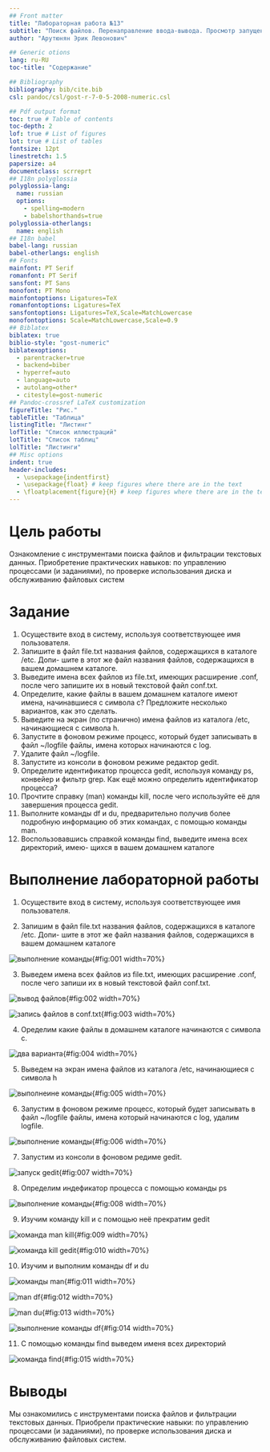 ```yaml
---
## Front matter
title: "Лабораторная работа №13"
subtitle: "Поиск файлов. Перенаправление ввода-вывода. Просмотр запущенных процессов"
author: "Арутюнян Эрик Левонович"

## Generic otions
lang: ru-RU
toc-title: "Содержание"

## Bibliography
bibliography: bib/cite.bib
csl: pandoc/csl/gost-r-7-0-5-2008-numeric.csl

## Pdf output format
toc: true # Table of contents
toc-depth: 2
lof: true # List of figures
lot: true # List of tables
fontsize: 12pt
linestretch: 1.5
papersize: a4
documentclass: scrreprt
## I18n polyglossia
polyglossia-lang:
  name: russian
  options:
	- spelling=modern
	- babelshorthands=true
polyglossia-otherlangs:
  name: english
## I18n babel
babel-lang: russian
babel-otherlangs: english
## Fonts
mainfont: PT Serif
romanfont: PT Serif
sansfont: PT Sans
monofont: PT Mono
mainfontoptions: Ligatures=TeX
romanfontoptions: Ligatures=TeX
sansfontoptions: Ligatures=TeX,Scale=MatchLowercase
monofontoptions: Scale=MatchLowercase,Scale=0.9
## Biblatex
biblatex: true
biblio-style: "gost-numeric"
biblatexoptions:
  - parentracker=true
  - backend=biber
  - hyperref=auto
  - language=auto
  - autolang=other*
  - citestyle=gost-numeric
## Pandoc-crossref LaTeX customization
figureTitle: "Рис."
tableTitle: "Таблица"
listingTitle: "Листинг"
lofTitle: "Список иллюстраций"
lotTitle: "Список таблиц"
lolTitle: "Листинги"
## Misc options
indent: true
header-includes:
  - \usepackage{indentfirst}
  - \usepackage{float} # keep figures where there are in the text
  - \floatplacement{figure}{H} # keep figures where there are in the text
---
```


# Цель работы

Ознакомление с инструментами поиска файлов и фильтрации текстовых данных.
Приобретение практических навыков: по управлению процессами (и заданиями), по
проверке использования диска и обслуживанию файловых систем

# Задание

1. Осуществите вход в систему, используя соответствующее имя пользователя.
2. Запишите в файл file.txt названия файлов, содержащихся в каталоге /etc. Допи-
шите в этот же файл названия файлов, содержащихся в вашем домашнем каталоге.
3. Выведите имена всех файлов из file.txt, имеющих расширение .conf, после чего
запишите их в новый текстовой файл conf.txt.
4. Определите, какие файлы в вашем домашнем каталоге имеют имена, начинавшиеся
с символа c? Предложите несколько вариантов, как это сделать.
5. Выведите на экран (по странично) имена файлов из каталога /etc, начинающиеся
с символа h.
6. Запустите в фоновом режиме процесс, который будет записывать в файл ~/logfile
файлы, имена которых начинаются с log.
7. Удалите файл ~/logfile.
8. Запустите из консоли в фоновом режиме редактор gedit.
9. Определите идентификатор процесса gedit, используя команду ps, конвейер и фильтр
grep. Как ещё можно определить идентификатор процесса?
10. Прочтите справку (man) команды kill, после чего используйте её для завершения
процесса gedit.
11. Выполните команды df и du, предварительно получив более подробную информацию
об этих командах, с помощью команды man.
12. Воспользовавшись справкой команды find, выведите имена всех директорий, имею-
щихся в вашем домашнем каталоге

# Выполнение лабораторной работы

1. Осуществите вход в систему, используя соответствующее имя пользователя.

2. Запишим в файл file.txt названия файлов, содержащихся в каталоге /etc. Допи-
шите в этот же файл названия файлов, содержащихся в вашем домашнем каталоге

![выполнение команды](image/1.png){#fig:001 width=70%}

3. Выведем имена всех файлов из file.txt, имеющих расширение .conf, после чего
запиши их в новый текстовой файл conf.txt. 

![вывод файлов](image/2.png){#fig:002 width=70%}

![запись файлов в conf.txt](image/3.png){#fig:003 width=70%}

4. Оределим какие файлы в домашнем каталоге начинаются с 
символа с. 
    
![два варианта](image/4.png){#fig:004 width=70%}

5. Выведем на экран имена файлов из каталога /etc, начинающиеся 
с символа h

![выполнеине команды](image/5.png){#fig:005 width=70%}

6. Запустим в фоновом режиме процесс, который будет записывать в файл ~/logfile файлы, имена который начинаются с log, удалим logfile.

![выполнение команды](image/6.png){#fig:006 width=70%}

7. Запустим из консоли в фоновом редиме gedit.
 
![запуск gedit](image/7.png){#fig:007 width=70%}

8. Определим индефикатор процесса с помощью команды ps 

![выполнение команды](image/8.png){#fig:008 width=70%}

9. Изучим команду kill и с помощью неё прекратим gedit

![команда man kill](image/9.png){#fig:009 width=70%}


![команда kill gedit](image/10.png){#fig:010 width=70%}

10. Изучим и выполним команды df и du

![команды man](image/11.png){#fig:011 width=70%}


![man df](image/12.png){#fig:012 width=70%}


![man du](image/13.png){#fig:013 width=70%}


![выполнение команды df](image/14.png){#fig:014 width=70%}

11. С помощью команды find выведем именя всех директорий 


![команда find](image/15.png){#fig:015 width=70%}


# Выводы

Мы ознакомились с инструментами поиска файлов и фильтрации текстовых данных.
Приобрели практические навыки: по управлению процессами (и заданиями), по
проверке использования диска и обслуживанию файловых систем.


